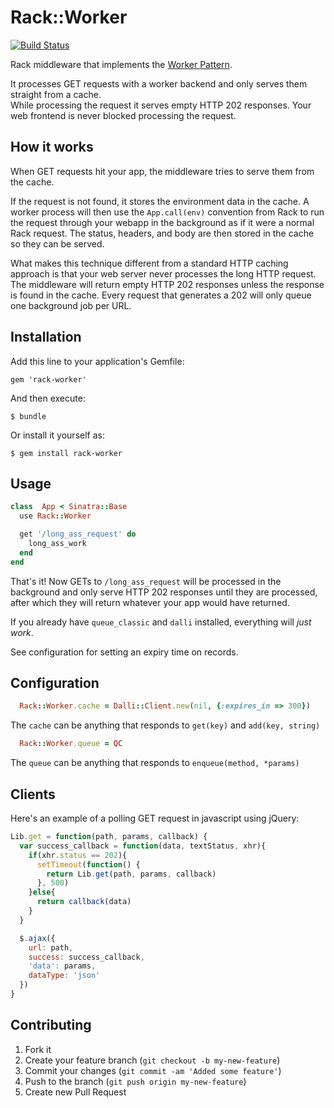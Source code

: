# Rack::Worker

[![Build Status](https://secure.travis-ci.org/csquared/rack-worker.png)](http://travis-ci.org/csquared/rack-worker)

  Rack middleware that implements the [Worker Pattern](https://ryandotsmith.heroku.com/worker-pattern).

  It processes GET requests with a worker backend and only serves them straight from a cache.  
  While processing the request it serves empty HTTP 202 responses.
  Your web frontend is never blocked processing the request.


## How it works

  When GET requests hit your app, the middleware tries to serve them from the cache.

  If the request is not found, it stores the environment data in the cache.  A worker
  process will then use the `App.call(env)` convention from Rack to run the request through
  your webapp in the background as if it were a normal Rack request.  The status, headers,
  and body are then stored in the cache so they can be served.  

  What makes this technique different from a standard HTTP caching approach is that your
  web server never processes the long HTTP request.  The middleware will return empty 
  HTTP 202 responses unless the response is found in the cache.  Every request that generates
  a 202 will only queue one background job per URL.

## Installation

Add this line to your application's Gemfile:

    gem 'rack-worker'

And then execute:

    $ bundle

Or install it yourself as:

    $ gem install rack-worker

## Usage

```ruby
class  App < Sinatra::Base
  use Rack::Worker

  get '/long_ass_request' do
    long_ass_work
  end
end
```

That's it! Now GETs to `/long_ass_request` will be processed in the background and only
serve HTTP 202 responses until they are processed, after which they will return whatever your
app would have returned.

If you already have `queue_classic` and `dalli` installed, everything will *just work*.

See configuration for setting an expiry time on records.

## Configuration

```ruby
  Rack::Worker.cache = Dalli::Client.new(nil, {:expires_in => 300})
```
The `cache` can be anything that responds to `get(key)` and `add(key, string)`

```ruby
  Rack::Worker.queue = QC
```
The `queue` can be anything that responds to `enqueue(method, *params)` 

## Clients

Here's an example of a polling GET request in javascript using jQuery:

```javascript
Lib.get = function(path, params, callback) {
  var success_callback = function(data, textStatus, xhr){
    if(xhr.status == 202){
      setTimeout(function() {
        return Lib.get(path, params, callback)  
      }, 500)
    }else{
      return callback(data)
    }
  }

  $.ajax({
    url: path, 
    success: success_callback,
    'data': params,
    dataType: 'json' 
  })
}
```

## Contributing

1. Fork it
2. Create your feature branch (`git checkout -b my-new-feature`)
3. Commit your changes (`git commit -am 'Added some feature'`)
4. Push to the branch (`git push origin my-new-feature`)
5. Create new Pull Request
